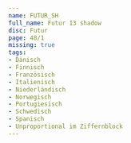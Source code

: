 ```yaml
---
name: FUTUR_SH
full_name: Futur 13 shadow
disc: Futur
page: 48/1
missing: true
tags:
- Dänisch
- Finnisch
- Französisch
- Italienisch
- Niederländisch
- Norwegisch
- Portugiesisch
- Schwedisch
- Spanisch
- Unproportional im Ziffernblock
---
```

